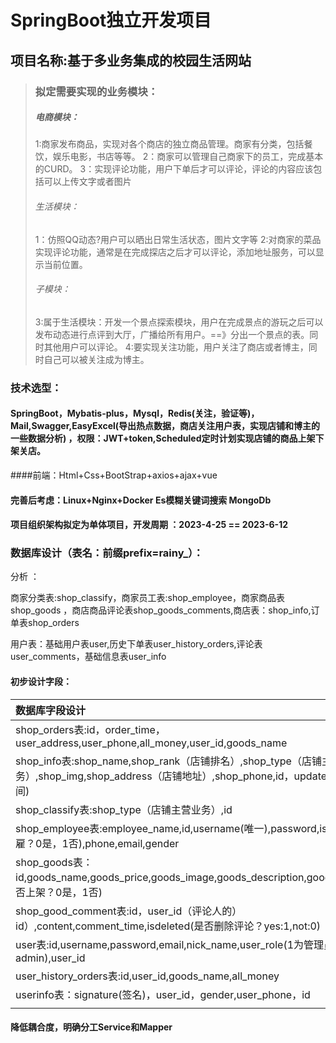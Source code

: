 # SpringBoot独立开发项目

## 项目名称:基于多业务集成的校园生活网站

> ### 拟定需要实现的业务模块：
>
> ##### 电商模块：
>
> 1:商家发布商品，实现对各个商店的独立商品管理。商家有分类，包括餐饮，娱乐电影，书店等等。
> 2：商家可以管理自己商家下的员工，完成基本的CURD。
> 3：实现评论功能，用户下单后才可以评论，评论的内容应该包括可以上传文字或者图片
>
> ###### 生活模块：
>
> 1：仿照QQ动态?用户可以晒出日常生活状态，图片文字等
> 2:对商家的菜品实现评论功能，通常是在完成探店之后才可以评论，添加地址服务，可以显示当前位置。
>
> ###### 子模块：
>
> 3:属于生活模块：开发一个景点探索模块，用户在完成景点的游玩之后可以发布动态进行点评到大厅，广播给所有用户。==》分出一个景点的表。同时其他用户可以评论。
> 4:要实现关注功能，用户关注了商店或者博主，同时自己可以被关注成为博主。

### **技术选型：**

#### SpringBoot，Mybatis-plus，Mysql，Redis(关注，验证等)，Mail,Swagger,EasyExcel(导出热点数据，商店关注用户表，实现店铺和博主的一些数据分析) ，权限：JWT+token,Scheduled定时计划实现店铺的商品上架下架关店。

####前端：Html+Css+BootStrap+axios+ajax+vue

#### 完善后考虑：Linux+Nginx+Docker  Es模糊关键词搜索 MongoDb

#### 项目组织架构拟定为单体项目，开发周期 ：2023-4-25  == 2023-6-12

### 数据库设计（表名：前缀prefix=rainy_）：

分析 ：

商家分类表:shop_classify，商家员工表:shop_employee，商家商品表shop_goods ，商店商品评论表shop_goods_comments,商店表：shop_info,订单表shop_orders

用户表：基础用户表user,历史下单表user_history_orders,评论表user_comments，基础信息表user_info

#### 初步设计字段：

| 数据库字段设计                                                                                                                               |  |  |
| :------------------------------------------------------------------------------------------------------------------------------------------- | - | - |
| shop_orders表:id，order_time，user_address,user_phone,all_money,user_id,goods_name                                                           |  |  |
| shop_info表:shop_name,shop_rank（店铺排名）,shop_type（店铺主营业务）,shop_img,shop_address（店铺地址）,shop_phone,id，update_time(开店时间) |  |  |
| shop_classify表:shop_type（店铺主营业务）,id                                                                                                 |  |  |
| shop_employee表:employee_name,id,username(唯一),password,isdroped(是否解雇？0是，1否),phone,email,gender                                     |  |  |
| shop_goods表：id,goods_name,goods_price,goods_image,goods_description,goods_isdroped(是否上架？0是，1否)                                     |  |  |
| shop_good_comment表:id，user_id（评论人的）id）,content,comment_time,isdeleted(是否删除评论？yes:1,not:0)                                    |  |  |
| user表:id,username,password,email,nick_name,user_role(1为管理员admin),user_id                                                                |  |  |
| user_history_orders表:id,user_id,goods_name,all_money                                                                                        |  |  |
| userinfo表：signature(签名)，user_id，gender,user_phone，id                                                                                  |  |  |
|                                                                                                                                              |  |  |

#### 降低耦合度，明确分工Service和Mapper
